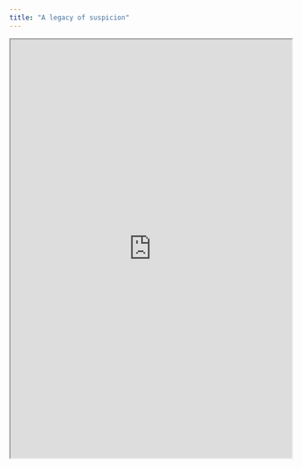 ```yaml
---
title: "A legacy of suspicion"
---
```




<iframe height="750" width="100%" src="https://ewelton.github.io/ktest/wiki.html#A%20legacy%20of%20suspicion"></iframe>
